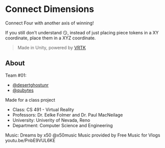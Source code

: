 Connect Dimensions
==================

Connect Four with another axis of winning!

If you still don't understand :smirk:, instead of just placing piece tokens in a XY coordinate, place them in a XYZ coordinate.

> Made in Unity, powered by [VRTK](https://github.com/thestonefox/VRTK)

About
-----

Team #01: 

* [@desertghostunr](https://github.com/desertghostunr)
* [@qubytes](https://github.com/qubytes)

Made for a class project
* Class: CS 491 - Virtual Reality  
* Professors: Dr. Eelke Folmer and Dr. Paul MacNeilage  
* University: Univerity of Nevada, Reno  
* Department: Computer Science and Engineering

Music:
Dreams by x50 @x50music
Music provided by Free Music for Vlogs youtu.be/PnbE9VUL6KE
